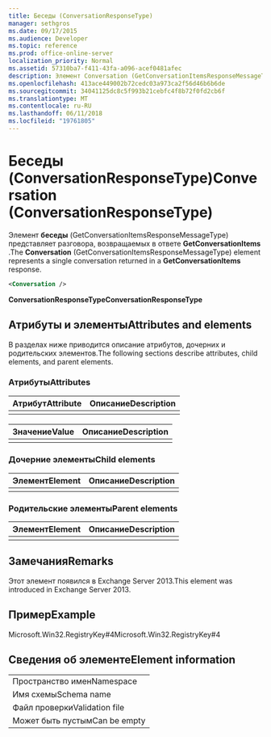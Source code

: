 ```yaml
---
title: Беседы (ConversationResponseType)
manager: sethgros
ms.date: 09/17/2015
ms.audience: Developer
ms.topic: reference
ms.prod: office-online-server
localization_priority: Normal
ms.assetid: 57310ba7-f411-43fa-a096-acef0481afec
description: Элемент Conversation (GetConversationItemsResponseMessageType) представляет разговора, возвращаемых в ответе GetConversationItems.
ms.openlocfilehash: 413ace449002b72cedc03a973ca2f56d46b6b6de
ms.sourcegitcommit: 34041125dc8c5f993b21cebfc4f8b72f0fd2cb6f
ms.translationtype: MT
ms.contentlocale: ru-RU
ms.lasthandoff: 06/11/2018
ms.locfileid: "19761805"
---
```

# <a name="conversation-conversationresponsetype"></a><span data-ttu-id="e35e2-103">Беседы (ConversationResponseType)</span><span class="sxs-lookup"><span data-stu-id="e35e2-103">Conversation (ConversationResponseType)</span></span>

<span data-ttu-id="e35e2-104">Элемент **беседы** (GetConversationItemsResponseMessageType) представляет разговора, возвращаемых в ответе **GetConversationItems** .</span><span class="sxs-lookup"><span data-stu-id="e35e2-104">The **Conversation** (GetConversationItemsResponseMessageType) element represents a single conversation returned in a **GetConversationItems** response.</span></span> 
  
```XML
<Conversation />
```

 <span data-ttu-id="e35e2-105">**ConversationResponseType**</span><span class="sxs-lookup"><span data-stu-id="e35e2-105">**ConversationResponseType**</span></span>
## <a name="attributes-and-elements"></a><span data-ttu-id="e35e2-106">Атрибуты и элементы</span><span class="sxs-lookup"><span data-stu-id="e35e2-106">Attributes and elements</span></span>

<span data-ttu-id="e35e2-107">В разделах ниже приводится описание атрибутов, дочерних и родительских элементов.</span><span class="sxs-lookup"><span data-stu-id="e35e2-107">The following sections describe attributes, child elements, and parent elements.</span></span>
  
### <a name="attributes"></a><span data-ttu-id="e35e2-108">Атрибуты</span><span class="sxs-lookup"><span data-stu-id="e35e2-108">Attributes</span></span>

|<span data-ttu-id="e35e2-109">**Атрибут**</span><span class="sxs-lookup"><span data-stu-id="e35e2-109">**Attribute**</span></span>|<span data-ttu-id="e35e2-110">**Описание**</span><span class="sxs-lookup"><span data-stu-id="e35e2-110">**Description**</span></span>|
|:-----|:-----|
|||
   
#### 

|<span data-ttu-id="e35e2-111">**Значение**</span><span class="sxs-lookup"><span data-stu-id="e35e2-111">**Value**</span></span>|<span data-ttu-id="e35e2-112">**Описание**</span><span class="sxs-lookup"><span data-stu-id="e35e2-112">**Description**</span></span>|
|:-----|:-----|
|||
   
### <a name="child-elements"></a><span data-ttu-id="e35e2-113">Дочерние элементы</span><span class="sxs-lookup"><span data-stu-id="e35e2-113">Child elements</span></span>

|<span data-ttu-id="e35e2-114">**Элемент**</span><span class="sxs-lookup"><span data-stu-id="e35e2-114">**Element**</span></span>|<span data-ttu-id="e35e2-115">**Описание**</span><span class="sxs-lookup"><span data-stu-id="e35e2-115">**Description**</span></span>|
|:-----|:-----|
|||
   
### <a name="parent-elements"></a><span data-ttu-id="e35e2-116">Родительские элементы</span><span class="sxs-lookup"><span data-stu-id="e35e2-116">Parent elements</span></span>

|<span data-ttu-id="e35e2-117">**Элемент**</span><span class="sxs-lookup"><span data-stu-id="e35e2-117">**Element**</span></span>|<span data-ttu-id="e35e2-118">**Описание**</span><span class="sxs-lookup"><span data-stu-id="e35e2-118">**Description**</span></span>|
|:-----|:-----|
|||
   
## <a name="remarks"></a><span data-ttu-id="e35e2-119">Замечания</span><span class="sxs-lookup"><span data-stu-id="e35e2-119">Remarks</span></span>

<span data-ttu-id="e35e2-120">Этот элемент появился в Exchange Server 2013.</span><span class="sxs-lookup"><span data-stu-id="e35e2-120">This element was introduced in Exchange Server 2013.</span></span>
  
## <a name="example"></a><span data-ttu-id="e35e2-121">Пример</span><span class="sxs-lookup"><span data-stu-id="e35e2-121">Example</span></span>

<span data-ttu-id="e35e2-122">Microsoft.Win32.RegistryKey#4</span><span class="sxs-lookup"><span data-stu-id="e35e2-122">Microsoft.Win32.RegistryKey#4</span></span>
  
## <a name="element-information"></a><span data-ttu-id="e35e2-123">Сведения об элементе</span><span class="sxs-lookup"><span data-stu-id="e35e2-123">Element information</span></span>

||
|:-----|
|<span data-ttu-id="e35e2-124">Пространство имен</span><span class="sxs-lookup"><span data-stu-id="e35e2-124">Namespace</span></span>  <br/> |
|<span data-ttu-id="e35e2-125">Имя схемы</span><span class="sxs-lookup"><span data-stu-id="e35e2-125">Schema name</span></span>  <br/> |
|<span data-ttu-id="e35e2-126">Файл проверки</span><span class="sxs-lookup"><span data-stu-id="e35e2-126">Validation file</span></span>  <br/> |
|<span data-ttu-id="e35e2-127">Может быть пустым</span><span class="sxs-lookup"><span data-stu-id="e35e2-127">Can be empty</span></span>  <br/> |
   

